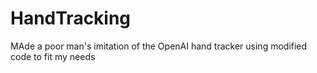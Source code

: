 # HandTracking
 MAde a poor man's imitation of the OpenAI hand tracker using modified code to fit my needs
